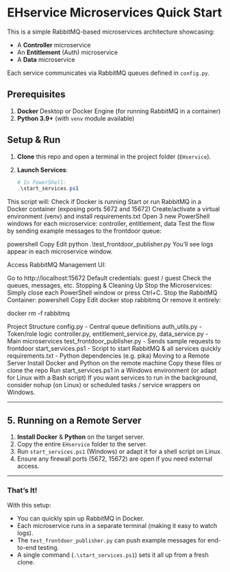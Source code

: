 # EHservice Microservices Quick Start

This is a simple RabbitMQ-based microservices architecture showcasing:
- A **Controller** microservice
- An **Entitlement** (Auth) microservice
- A **Data** microservice

Each service communicates via RabbitMQ queues defined in `config.py`.

## Prerequisites

1. **Docker** Desktop or Docker Engine (for running RabbitMQ in a container)
2. **Python 3.9+** (with `venv` module available)

## Setup & Run

1. **Clone** this repo and open a terminal in the project folder (`EHservice`).

2. **Launch Services**:
   ```powershell
   # In PowerShell:
   .\start_services.ps1
This script will:
Check if Docker is running
Start or run RabbitMQ in a Docker container (exposing ports 5672 and 15672)
Create/activate a virtual environment (venv) and install requirements.txt
Open 3 new PowerShell windows for each microservice: controller, entitlement, data
Test the flow by sending example messages to the frontdoor queue:

powershell
Copy
Edit
python .\test_frontdoor_publisher.py
You’ll see logs appear in each microservice window.

Access RabbitMQ Management UI:

Go to http://localhost:15672
Default credentials: guest / guest
Check the queues, messages, etc.
Stopping & Cleaning Up
Stop the Microservices: Simply close each PowerShell window or press Ctrl+C.
Stop the RabbitMQ Container:
powershell
Copy
Edit
docker stop rabbitmq
Or remove it entirely:

docker rm -f rabbitmq

Project Structure
config.py - Central queue definitions
auth_utils.py - Token/role logic
controller.py, entitlement_service.py, data_service.py - Main microservices
test_frontdoor_publisher.py - Sends sample requests to frontdoor
start_services.ps1 - Script to start RabbitMQ & all services quickly
requirements.txt - Python dependencies (e.g. pika)
Moving to a Remote Server
Install Docker and Python on the remote machine
Copy these files or clone the repo
Run start_services.ps1 in a Windows environment (or adapt for Linux with a Bash script)
If you want services to run in the background, consider nohup (on Linux) or scheduled tasks / service wrappers on Windows.

---

## 5. **Running on a Remote Server**

1. **Install Docker** & **Python** on the target server.  
2. Copy the entire `EHservice` folder to the server.  
3. Run `start_services.ps1` (Windows) or adapt it for a shell script on Linux.  
4. Ensure any firewall ports (5672, 15672) are open if you need external access.

---

### **That’s It!**

With this setup:

- You can quickly spin up RabbitMQ in Docker.  
- Each microservice runs in a separate terminal (making it easy to watch logs).  
- The `test_frontdoor_publisher.py` can push example messages for end-to-end testing.  
- A single command (`.\start_services.ps1`) sets it all up from a fresh clone.
